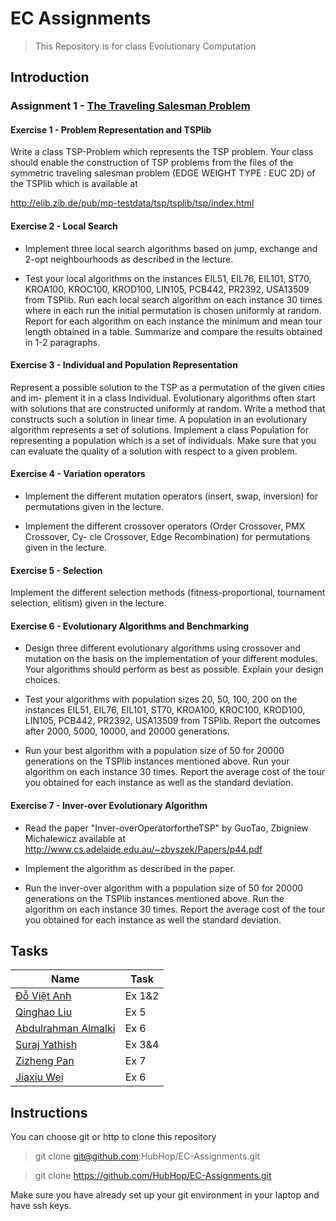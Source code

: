 # EC Assignments

> This Repository is for class Evolutionary Computation

## Introduction

### Assignment 1 - [The Traveling Salesman Problem](https://en.wikipedia.org/wiki/Travelling_salesman_problem)

#### Exercise 1 - Problem Representation and TSPlib 

Write a class TSP-Problem which represents the TSP problem. Your class should enable the construction of TSP problems from the files of the symmetric traveling salesman problem (EDGE WEIGHT TYPE : EUC 2D) of the TSPlib which is available at 

http://elib.zib.de/pub/mp-testdata/tsp/tsplib/tsp/index.html

#### Exercise 2 - Local Search 

- Implement three local search algorithms based on jump, exchange and 2-opt neighbourhoods as described in the lecture. 

- Test your local algorithms on the instances EIL51, EIL76, EIL101, ST70, KROA100, KROC100, KROD100, LIN105, PCB442, PR2392, USA13509 from TSPlib. Run each local search algorithm on each instance 30 times where in each run the initial permutation is chosen uniformly at random. Report for each algorithm on each instance the minimum and mean tour length obtained in a table. Summarize and compare the results obtained in 1-2 paragraphs. 

#### Exercise 3 - Individual and Population Representation 

Represent a possible solution to the TSP as a permutation of the given cities and im- plement it in a class Individual. Evolutionary algorithms often start with solutions that are constructed uniformly at random. Write a method that constructs such a solution in linear time. A population in an evolutionary algorithm represents a set of solutions. Implement a class Population for representing a population which is a set of individuals. Make sure that you can evaluate the quality of a solution with respect to a given problem. 

#### Exercise 4 - Variation operators

- Implement the different mutation operators (insert, swap, inversion) for permutations given in the lecture. 

- Implement the different crossover operators (Order Crossover, PMX Crossover, Cy- cle Crossover, Edge Recombination) for permutations given in the lecture. 

#### Exercise 5 - Selection

Implement the different selection methods (fitness-proportional, tournament selection, elitism) given in the lecture. 

#### Exercise 6 - Evolutionary Algorithms and Benchmarking

- Design three different evolutionary algorithms using crossover and mutation on the basis on the implementation of your different modules. Your algorithms should perform as best as possible. Explain your design choices. 

- Test your algorithms with population sizes 20, 50, 100, 200 on the instances EIL51, EIL76, EIL101, ST70, KROA100, KROC100, KROD100, LIN105, PCB442, PR2392, USA13509 from TSPlib. Report the outcomes after 2000, 5000, 10000, and 20000 generations. 
- Run your best algorithm with a population size of 50 for 20000 generations on the TSPlib instances mentioned above. Run your algorithm on each instance 30 times. Report the average cost of the tour you obtained for each instance as well as the standard deviation. 

#### Exercise 7 - Inver-over Evolutionary Algorithm 

- Read the paper "Inver-overOperatorfortheTSP" by GuoTao, Zbigniew Michalewicz available at 
  http://www.cs.adelaide.edu.au/~zbyszek/Papers/p44.pdf

- Implement the algorithm as described in the paper. 
- Run the inver-over algorithm with a population size of 50 for 20000 generations on the TSPlib instances mentioned above. Run the algorithm on each instance 30 times. Report the average cost of the tour you obtained for each instance as well the standard deviation. 

## Tasks

| Name                                                         | Task   |
| ------------------------------------------------------------ | ------ |
| [Đỗ Việt Anh](https://www.facebook.com/fa.n.ciendum)         | Ex 1&2 |
| [Qinghao Liu](https://www.facebook.com/qinghao.liu.5)        | Ex 5   |
| [Abdulrahman Almalki](https://www.facebook.com/abdulrahman.almalki.31) | Ex 6   |
| [Suraj Yathish](https://www.facebook.com/surajyathish19)     | Ex 3&4 |
| [Zizheng Pan](https://www.facebook.com/profile.php?id=100019479787936) | Ex 7   |
| [Jiaxiu Wei](https://www.facebook.com/jiaxiu.wei.927)        | Ex 6   |

## Instructions

You can choose git or http to clone this repository

> git clone git@github.com:HubHop/EC-Assignments.git

> git clone https://github.com/HubHop/EC-Assignments.git

Make sure you have already set up your git environment in your laptop and have ssh keys.
